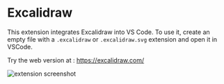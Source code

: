 # Excalidraw

This extension integrates Excalidraw into VS Code.
To use it, create an empty file with a `.excalidraw` or `.excalidraw.svg` extension and open it in VSCode.

Try the web version at : <https://excalidraw.com/>

![extension screenshot](https://raw.githubusercontent.com/excalidraw/excalidraw-vscode/master/extension/doc/images/screenshot.png)
